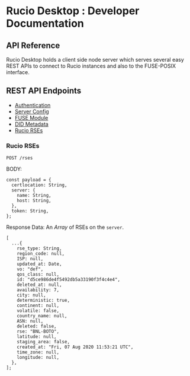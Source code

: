 # Rucio Desktop : Developer Documentation

## API Reference

Rucio Desktop holds a client side node server which serves several easy REST APIs to connect to Rucio instances and also to the FUSE-POSIX interface.

## REST API Endpoints

<!--ts-->

- [Authentication](#authentication)
- [Server Config](#server-config)
- [FUSE Module](#fuse-module)
- [DID Metadata](#did-metadata)
- [Rucio RSEs](#rucio-rses)
<!--te-->

### Rucio RSEs

```HTTPS
POST /rses
```

BODY:

```JS
const payload = {
  certlocation: String,
  server: {
    name: String,
    host: String,
  },
  token: String,
};
```

Response Data: An *Array* of RSEs on the `server`.

```JS
[
  ...{
    rse_type: String,
    region_code: null,
    ISP: null,
    updated_at: Date,
    vo: "def",
    qos_class: null,
    id: "d5ce986de4f5492db5a33190f3f4c4e4",
    deleted_at: null,
    availability: 7,
    city: null,
    deterministic: true,
    continent: null,
    volatile: false,
    country_name: null,
    ASN: null,
    deleted: false,
    rse: "BNL-BOTO",
    latitude: null,
    staging_area: false,
    created_at: "Fri, 07 Aug 2020 11:53:21 UTC",
    time_zone: null,
    longitude: null,
  },
];
```
